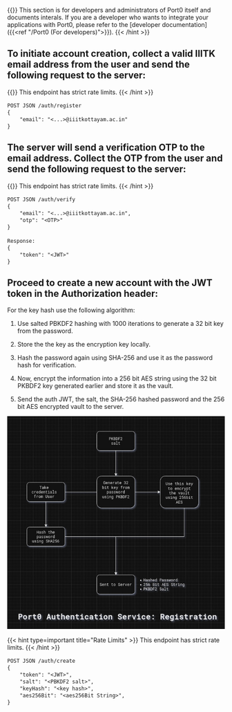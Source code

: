 ---
---

{{<hint type=note title="Note" >}}
This section is for developers and administrators of Port0 itself and documents interals. If you are a developer who wants to integrate your applications with Port0, please refer to the [developer documentation]({{<ref "/Port0 (For developers)">}}).
{{< /hint >}}

## To initiate account creation, collect a valid IIITK email address from the user and send the following request to the server:

{{<hint type=important title="Rate Limits" >}}
This endpoint has strict rate limits.
{{< /hint >}}

```
POST JSON /auth/register
{
    "email": "<...>@iiitkottayam.ac.in"
}
```

## The server will send a verification OTP to the email address. Collect the OTP from the user and send the following request to the server:

{{<hint type=important title="Rate Limits" >}}
This endpoint has strict rate limits.
{{< /hint >}}

```
POST JSON /auth/verify
{
    "email": "<...>@iiitkottayam.ac.in",
    "otp": "<OTP>"
}

Response:
{
    "token": "<JWT>"
}
```

## Proceed to create a new account with the JWT token in the Authorization header:

For the key hash use the following algorithm:

1. Use salted PBKDF2 hashing with 1000 iterations to generate a 32 bit key from the password.

2. Store the the key as the encryption key locally.

3. Hash the password again using SHA-256 and use it as the password hash for verification.

4. Now, encrypt the information into a 256 bit AES string using the 32 bit PKBDF2 key generated earlier and store it as the vault.

5. Send the auth JWT, the salt, the SHA-256 hashed password and the 256 bit AES encrypted vault to the server.

![Port0 Register Flow](Register.jpg)

{{< hint type=important title="Rate Limits" >}}
This endpoint has strict rate limits.
{{< /hint >}}

```
POST JSON /auth/create
{
    "token": "<JWT>",
    "salt": "<PBKDF2 salt>",
    "keyHash": "<key hash>",
    "aes256Bit": "<aes256Bit String>",
}
```
